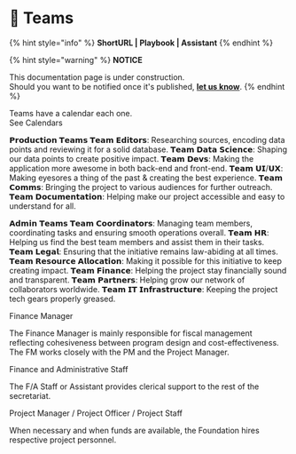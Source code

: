 # 🚧 Teams

{% hint style="info" %}
**ShortURL | Playbook | Assistant**
{% endhint %}



{% hint style="warning" %}
**NOTICE**

This documentation page is under construction.\
Should you want to be notified once it's published, [**let us know**](https://tiof.click/TIOFTarianUpdatesService).
{% endhint %}



Teams have a calendar each one.\
See Calendars





𝗣𝗿𝗼𝗱𝘂𝗰𝘁𝗶𝗼𝗻 𝗧𝗲𝗮𝗺𝘀 𝗧𝗲𝗮𝗺 𝗘𝗱𝗶𝘁𝗼𝗿𝘀: Researching sources, encoding data points and reviewing it for a solid database. 𝗧𝗲𝗮𝗺 𝗗𝗮𝘁𝗮 𝗦𝗰𝗶𝗲𝗻𝗰𝗲: Shaping our data points to create positive impact. 𝗧𝗲𝗮𝗺 𝗗𝗲𝘃𝘀: Making the application more awesome in both back-end and front-end. 𝗧𝗲𝗮𝗺 𝗨𝗜/𝗨𝗫: Making eyesores a thing of the past & creating the best experience. 𝗧𝗲𝗮𝗺 𝗖𝗼𝗺𝗺𝘀: Bringing the project to various audiences for further outreach. 𝗧𝗲𝗮𝗺 𝗗𝗼𝗰𝘂𝗺𝗲𝗻𝘁𝗮𝘁𝗶𝗼𝗻: Helping make our project accessible and easy to understand for all.

𝗔𝗱𝗺𝗶𝗻 𝗧𝗲𝗮𝗺𝘀 𝗧𝗲𝗮𝗺 𝗖𝗼𝗼𝗿𝗱𝗶𝗻𝗮𝘁𝗼𝗿𝘀: Managing team members, coordinating tasks and ensuring smooth operations overall. 𝗧𝗲𝗮𝗺 𝗛𝗥: Helping us find the best team members and assist them in their tasks. 𝗧𝗲𝗮𝗺 𝗟𝗲𝗴𝗮𝗹: Ensuring that the initiative remains law-abiding at all times. 𝗧𝗲𝗮𝗺 𝗥𝗲𝘀𝗼𝘂𝗿𝗰𝗲 𝗔𝗹𝗹𝗼𝗰𝗮𝘁𝗶𝗼𝗻: Making it possible for this initiative to keep creating impact. 𝗧𝗲𝗮𝗺 𝗙𝗶𝗻𝗮𝗻𝗰𝗲: Helping the project stay financially sound and transparent. 𝗧𝗲𝗮𝗺 𝗣𝗮𝗿𝘁𝗻𝗲𝗿𝘀: Helping grow our network of collaborators worldwide. 𝗧𝗲𝗮𝗺 𝗜𝗧 𝗜𝗻𝗳𝗿𝗮𝘀𝘁𝗿𝘂𝗰𝘁𝘂𝗿𝗲: Keeping the project tech gears properly greased.



Finance Manager

The Finance Manager is mainly responsible for fiscal management reflecting cohesiveness between program design and cost-effectiveness. The FM works closely with the PM and the Project Manager.

Finance and Administrative Staff

The F/A Staff or Assistant provides clerical support to the rest of the secretariat.







Project Manager / Project Officer / Project Staff

When necessary and when funds are available, the Foundation hires respective project personnel.


























